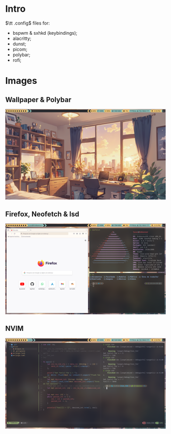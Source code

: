 # Intro
$\tt .config$ files for:
- bspwm & sxhkd (keybindings);
- alacritty;
- dunst;
- picom;
- polybar;
- rofi;

# Images
## Wallpaper & Polybar
<img src="images/main.png" alt="" />

## Firefox, Neofetch & lsd
<img src="images/ffnfla.png" alt="" />

## NVIM
<img src="images/nvim.png" alt="" />